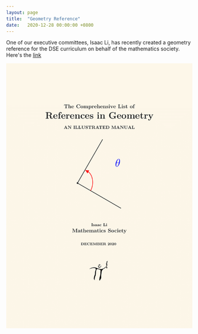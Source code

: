 ```yaml
---
layout: page
title:  "Geometry Reference"
date:   2020-12-28 00:00:00 +0800
---
```


One of our executive committees, Isaac Li, has recently created a geometry reference for the DSE curriculum on behalf of the mathematics society. Here's the [link](https://sjcmathssoc.github.io\download\geometry_references.pdf)

![Cover](/images/geometry_references_cover.png)